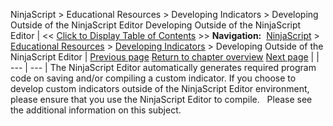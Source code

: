 ﻿
NinjaScript > Educational Resources > Developing Indicators > Developing Outside of the NinjaScript Editor
Developing Outside of the NinjaScript Editor
| << [Click to Display Table of Contents](developing_outside_of_the_ninj.md) >> **Navigation:**     [NinjaScript](ninjascript.md) > [Educational Resources](educational_resources.md) > [Developing Indicators](developing_indicators.md) > Developing Outside of the NinjaScript Editor | [Previous page](using.md) [Return to chapter overview](developing_indicators.md) [Next page](developing_strategies.md) |
| --- | --- |
The NinjaScript Editor automatically generates required program code on saving and/or compiling a custom indicator. If you choose to develop custom indicators outside of the NinjaScript Editor environment, please ensure that you use the NinjaScript Editor to compile.
 
Please see the additional information on this subject.


